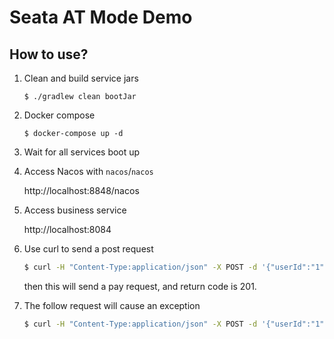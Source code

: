Seata AT Mode Demo
==================

How to use?
-----------

1. Clean and build service jars

    ```
    $ ./gradlew clean bootJar
    ```

1. Docker compose

    ```
    $ docker-compose up -d
    ``` 

1. Wait for all services boot up
   
1. Access Nacos with `nacos`/`nacos`

    http://localhost:8848/nacos

1. Access business service

    http://localhost:8084

1. Use curl to send a post request

    ```bash
    $ curl -H "Content-Type:application/json" -X POST -d '{"userId":"1","commodityCode":"C201901140001","name":"水杯","count":2,"amount":"100"}' localhost:8084/at/business/buy
    ```
   
   then this will send a pay request, and return code is 201.

1. The follow request will cause an exception

    ```bash
    $ curl -H "Content-Type:application/json" -X POST -d '{"userId":"1","commodityCode":"C201901140001","name":"水杯","count":2,"amount":"-10"}' localhost:8084/at/business/buy
    ```